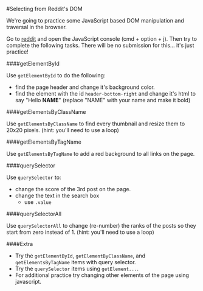 #Selecting from Reddit's DOM

We're going to practice some JavaScript based DOM manipulation and traversal in the browser.

Go to [reddit](http://reddit.com) and open the JavaScript console (cmd + option + j). Then try to complete the following tasks. There will be no submission for this... it's just practice!

####getElementById

Use `getElementById` to do the following:

* find the page header and change it's background color.
* find the element with the id `header-bottom-right` and change it's html to say "Hello **NAME**" (replace "NAME" with your name and make it bold)


####getElementsByClassName

Use `getElementsByClassName` to find every thumbnail and resize them to 20x20 pixels. (hint: you'll need to use a loop)


####getElementsByTagName

Use `getElementsByTagName` to add a red background to all links on the page.


####querySelector

Use `querySelector` to:

* change the score of the 3rd post on the page.
* change the text in the search box
  * use `.value`


####querySelectorAll

Use `querySelectorAll` to change (re-number) the ranks of the posts so they start from zero instead of 1. (hint: you'll need to use a loop)

####Extra

* Try the `getElementById`, `getElementByClassName`, and `getElementsByTagName` items with query selector.
* Try the `querySelector` items using `getElement...`.
* For additional practice try changing other elements of the page using javascript.

